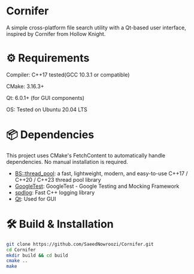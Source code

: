 # Cornifer
 A simple cross-platform file search utility with a Qt-based user interface, inspired by Cornifer from Hollow Knight.
 
# ⚙️ Requirements
Compiler: C++17 tested(GCC 10.3.1 or compatible)

CMake: 3.16.3+

Qt: 6.0.1+ (for GUI components)

OS: Tested on Ubuntu 20.04 LTS

# 📦 Dependencies
This project uses CMake's FetchContent to automatically handle dependencies. No manual installation is required.

- [BS::thread_pool](https://github.com/bshoshany/thread-pool): a fast, lightweight, modern, and easy-to-use C++17 / C++20 / C++23 thread pool library
- [GoogleTest](https://github.com/google/googletest): GoogleTest - Google Testing and Mocking Framework
- [spdlog](https://github.com/gabime/spdlog): Fast C++ logging library
- [Qt](https://github.com/qt): Used for GUI

# 🛠 Build & Installation

```bash
git clone https://github.com/SaeedNowroozi/Cornifer.git 
cd Cornifer  
mkdir build && cd build  
cmake ..  
make  
```
